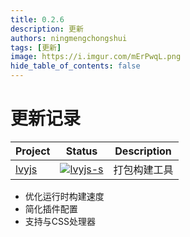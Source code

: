 ```yaml
---
title: 0.2.6
description: 更新
authors: ningmengchongshui
tags: [更新]
image: https://i.imgur.com/mErPwqL.png
hide_table_of_contents: false
---
```


# 更新记录

| Project | Status                | Description  |
| ------- | --------------------- | ------------ |
| [lvyjs] | [![lvyjs-s]][lvyjs-p] | 打包构建工具 |

[lvyjs]: https://github.com/lvyjs/core
[lvyjs-s]: https://img.shields.io/npm/v/lvyjs.svg
[lvyjs-p]: https://www.npmjs.com/package/lvyjs

- 优化运行时构建速度
- 简化插件配置
- 支持与CSS处理器
